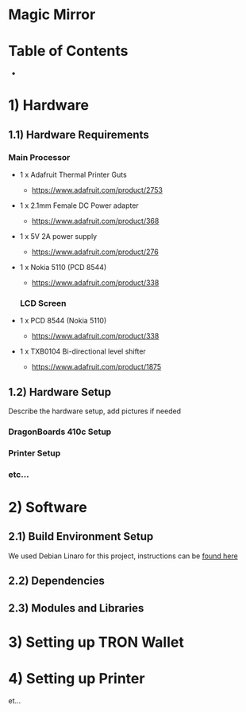 # Magic Mirror

# Table of Contents

-

# 1) Hardware

## 1.1) Hardware Requirements

  ### Main Processor
- 1 x Adafruit Thermal Printer Guts
  - https://www.adafruit.com/product/2753
- 1 x 2.1mm Female DC Power adapter
  - https://www.adafruit.com/product/368 
- 1 x 5V 2A power supply
  - https://www.adafruit.com/product/276 
- 1 x Nokia 5110 (PCD 8544)
  - https://www.adafruit.com/product/338
  
  ### LCD Screen
- 1 x PCD 8544 (Nokia 5110)
  - https://www.adafruit.com/product/338
- 1 x TXB0104 Bi-directional level shifter
  - https://www.adafruit.com/product/1875

## 1.2) Hardware Setup

Describe the hardware setup, add pictures if needed

### DragonBoards 410c Setup

### Printer Setup

### etc...

# 2) Software

## 2.1) Build Environment Setup

We used Debian Linaro for this project, instructions can be [found here](https://www.96boards.org/documentation/consumer/dragonboard/dragonboard410c/downloads/debian.md.html)

## 2.2) Dependencies

## 2.3) Modules and Libraries

# 3) Setting up TRON Wallet

# 4) Setting up Printer

et...

